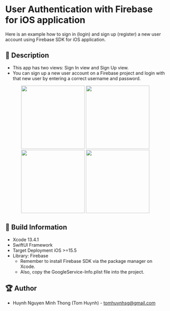 # User Authentication with Firebase for iOS application

Here is an example how to sign in (login) and sign up (register) a new user account using Firebase SDK for iOS application.

## 📖 Description

- This app has two views: Sign In view and Sign Up view.
- You can sign up a new user account on a Firebase project and login with that new user by entering a correct username and password.

<p align="center">
  <img src="https://i.imgur.com/3HK4h8U.png" width="200" > 
  <img src="https://i.imgur.com/3JfFckB.png" width="200" > 
  <img src="https://i.imgur.com/anD5zC9.png" width="200" > 
  <img src="https://i.imgur.com/P9PeZAk.png" width="200" >
</p>

## 🔧 Build Information
- Xcode 13.4.1
- SwiftUI Framework
- Target Deployment iOS >=15.5
- Library: Firebase
  - Remember to install Firebase SDK via the package manager on Xcode.
  - Also, copy the GoogleService-Info.plist file into the project.

## 🏆 Author
- Huynh Nguyen Minh Thong (Tom Huynh) - tomhuynhsg@gmail.com
